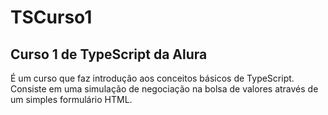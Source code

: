 # TSCurso1
## Curso 1 de TypeScript da Alura

É um curso que faz introdução aos conceitos básicos de TypeScript. Consiste em uma simulação de negociação na bolsa de valores através de um simples formulário HTML.
